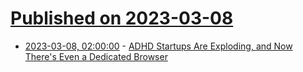 # [Published on 2023-03-08](index.md)

* [2023-03-08, 02:00:00](https://tech.slashdot.org/story/23/03/08/0132240/adhd-startups-are-exploding-and-now-theres-even-a-dedicated-browser?utm_source=rss1.0mainlinkanon&utm_medium=feed) - [ADHD Startups Are Exploding, and Now There's Even a Dedicated Browser](https://tech.slashdot.org/story/23/03/08/0132240/adhd-startups-are-exploding-and-now-theres-even-a-dedicated-browser?utm_source=rss1.0mainlinkanon&utm_medium=feed)
